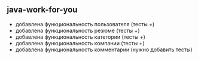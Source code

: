 ## java-work-for-you

* добавлена функциональность пользователя (тесты +)
* добавлена функциональность резюме (тесты +)
* добавлена функциональность категории (тесты +)
* добавлена функциональность компании (тесты +)
* добавлена функциональность комментарии (нужно добавить тесты)
